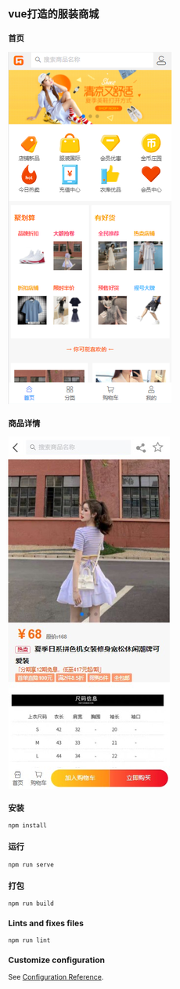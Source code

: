## vue打造的服装商城

### 首页
![首页](src/assets/img/screen-01.png)

### 商品详情
![商品详情](src/assets/img/screen-02.jpg)


### 安装
```
npm install
```

### 运行
```
npm run serve
```

### 打包
```
npm run build
```

### Lints and fixes files
```
npm run lint
```

### Customize configuration
See [Configuration Reference](https://cli.vuejs.org/config/).
